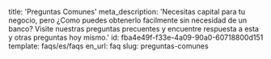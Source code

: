 title: 'Preguntas Comunes'
meta_description: 'Necesitas capital para tu negocio, pero ¿Como puedes obtenerlo facilmente sin necesidad de un banco? Visite nuestras preguntas precuentes y encuentre respuesta a esta y otras preguntas hoy mismo.'
id: fba4e49f-f33e-4a09-90a0-60718800d151
template: faqs/es/faqs
en_url: faq
slug: preguntas-comunes
